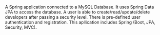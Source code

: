 A Spring application connected to a MySQL Database. It uses Spring Data JPA to access the database. A user is able to 
create/read/update/delete developers after passing a security level. There is pre-defined user authentication and registration. This 
apllication includes Spring (Boot, JPA, Security, MVC). 

